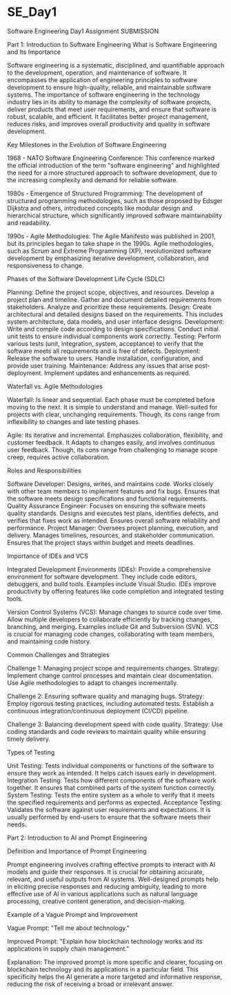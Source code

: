 # SE_Day1
Software Engineering Day1 Assignment SUBMISSION 


Part 1: Introduction to Software Engineering
What is Software Engineering and Its Importance

Software engineering is a systematic, disciplined, and quantifiable approach to the development, operation, and maintenance of software. It encompasses the application of engineering principles to software development to ensure high-quality, reliable, and maintainable software systems. The importance of software engineering in the technology industry lies in its ability to manage the complexity of software projects, deliver products that meet user requirements, and ensure that software is robust, scalable, and efficient. It facilitates better project management, reduces risks, and improves overall productivity and quality in software development.

Key Milestones in the Evolution of Software Engineering

1968 - NATO Software Engineering Conference: This conference marked the official introduction of the term "software engineering" and highlighted the need for a more structured approach to software development, due to the increasing complexity and demand for reliable software.

1980s - Emergence of Structured Programming: The development of structured programming methodologies, such as those proposed by Edsger Dijkstra and others, introduced concepts like modular design and hierarchical structure, which significantly improved software maintainability and readability.

1990s - Agile Methodologies: The Agile Manifesto was published in 2001, but its principles began to take shape in the 1990s. Agile methodologies, such as Scrum and Extreme Programming (XP), revolutionized software development by emphasizing iterative development, collaboration, and responsiveness to change.

Phases of the Software Development Life Cycle (SDLC)

Planning: Define the project scope, objectives, and resources. Develop a project plan and timeline. Gather and document detailed requirements from stakeholders. Analyze and prioritize these requirements.
Design: Create architectural and detailed designs based on the requirements. This includes system architecture, data models, and user interface designs.
Development: Write and compile code according to design specifications. Conduct initial unit tests to ensure individual components work correctly.
Testing: Perform various tests (unit, integration, system, acceptance) to verify that the software meets all requirements and is free of defects.
Deployment: Release the software to users. Handle installation, configuration, and provide user training.
Maintenance: Address any issues that arise post-deployment. Implement updates and enhancements as required.

Waterfall vs. Agile Methodologies

Waterfall:
Is linear and sequential. Each phase must be completed before moving to the next. It is simple to understand and manage. Well-suited for projects with clear, unchanging requirements.
Though, its cons range from inflexibility to changes and late testing phases.

Agile:
Its iterative and incremental. Emphasizes collaboration, flexibility, and customer feedback. It Adapts to changes easily, and involves continuous user feedback.
Though, its cons range from challenging to manage scope creep, requires active collaboration.

Roles and Responsibilities

Software Developer: Designs, writes, and maintains code. Works closely with other team members to implement features and fix bugs. Ensures that the software meets design specifications and functional requirements.
Quality Assurance Engineer: Focuses on ensuring the software meets quality standards. Designs and executes test plans, identifies defects, and verifies that fixes work as intended. Ensures overall software reliability and performance.
Project Manager: Oversees project planning, execution, and delivery. Manages timelines, resources, and stakeholder communication. Ensures that the project stays within budget and meets deadlines.

Importance of IDEs and VCS

Integrated Development Environments (IDEs): Provide a comprehensive environment for software development. They include code editors, debuggers, and build tools. Examples include Visual Studio. IDEs improve productivity by offering features like code completion and integrated testing tools.

Version Control Systems (VCS): Manage changes to source code over time. Allow multiple developers to collaborate efficiently by tracking changes, branching, and merging. Examples include Git and Subversion (SVN). VCS is crucial for managing code changes, collaborating with team members, and maintaining code history.

Common Challenges and Strategies

Challenge 1: Managing project scope and requirements changes.
Strategy: Implement change control processes and maintain clear documentation. Use Agile methodologies to adapt to changes incrementally.

Challenge 2: Ensuring software quality and managing bugs.
Strategy: Employ rigorous testing practices, including automated tests. Establish a continuous integration/continuous deployment (CI/CD) pipeline.

Challenge 3: Balancing development speed with code quality.
Strategy: Use coding standards and code reviews to maintain quality while ensuring timely delivery.

Types of Testing

Unit Testing: Tests individual components or functions of the software to ensure they work as intended. It helps catch issues early in development.
Integration Testing: Tests how different components of the software work together. It ensures that combined parts of the system function correctly.
System Testing: Tests the entire system as a whole to verify that it meets the specified requirements and performs as expected.
Acceptance Testing: Validates the software against user requirements and expectations. It is usually performed by end-users to ensure that the software meets their needs.

Part 2: Introduction to AI and Prompt Engineering


Definition and Importance of Prompt Engineering

Prompt engineering involves crafting effective prompts to interact with AI models and guide their responses. It is crucial for obtaining accurate, relevant, and useful outputs from AI systems. Well-designed prompts help in eliciting precise responses and reducing ambiguity, leading to more effective use of AI in various applications such as natural language processing, creative content generation, and decision-making.

Example of a Vague Prompt and Improvement

Vague Prompt: "Tell me about technology."
  
Improved Prompt: "Explain how blockchain technology works and its applications in supply chain management."

Explanation: The improved prompt is more specific and clearer, focusing on blockchain technology and its applications in a particular field. This specificity helps the AI generate a more targeted and informative response, reducing the risk of receiving a broad or irrelevant answer.

